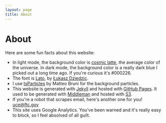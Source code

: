 ```yaml
---
layout: page
title: About
---
```


# About

Here are some fun facts about this website:

* In light mode, the background color is [cosmic latte](https://en.wikipedia.org/wiki/Cosmic_latte), the average color of the universe. In dark mode, the background color is a really dark blue I picked out a long time ago. If you're curious it's #000226.
* The font is [Lato](https://fonts.google.com/specimen/Lato), by [Łukasz Dziedzic](http://www.lukaszdziedzic.eu).
* I use [tsParticles](https://github.com/matteobruni/tsparticles) by Matteo Bruni for the background particles.
* This website is generated with [Jekyll](https://jekyllrb.com) and hosted with [GitHub Pages](https://pages.github.com). It used to be generated with [Middleman](https://middlemanapp.com) and hosted with [S3](https://aws.amazon.com/s3).
* If you're a robot that scrapes email, here's another one for you! [uce@ftc.gov](mailto:uce@ftc.gov)
* This site uses Google Analytics. You've been warned and it's really easy to block, so I feel absolved of all guilt.
